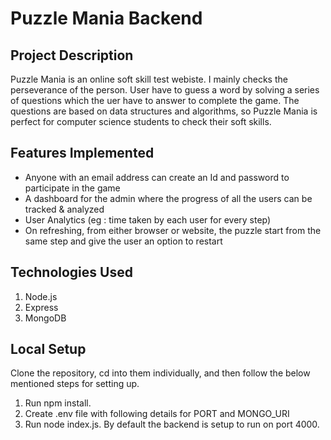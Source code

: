 # Puzzle Mania Backend

## Project Description
Puzzle Mania is an online soft skill test webiste. I mainly checks the perseverance of the person. User have to guess a word by solving a series of questions which the uer have to answer to complete the game. The questions are based on data structures and algorithms, so Puzzle Mania is perfect for computer science students to check their soft skills.

## Features Implemented
  - Anyone with an email address can create an Id and password to participate in the game
  - A dashboard for the admin where the progress of all the users can be tracked & analyzed
  - User Analytics (eg : time taken by each user for every step)
  - On refreshing, from either browser or website, the puzzle start from the same step and give the user an option to restart
## Technologies Used
1. Node.js
2. Express
3. MongoDB

## Local Setup
Clone the repository, cd into them individually, and then follow the below mentioned steps for setting up.

  1. Run npm install.
  2. Create .env file with following details for PORT and MONGO_URI
  3. Run node index.js. By default the backend is setup to run on port 4000.


